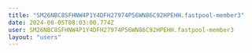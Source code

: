 ```yaml
---
title: "SM26NBC8SFHNW4P1Y4DFH27974P56WN86C92HPEHH.fastpool-member3"
date: 2024-08-05T08:03:00.774Z
user: SM26NBC8SFHNW4P1Y4DFH27974P56WN86C92HPEHH.fastpool-member3
layout: "users"
---
```

    